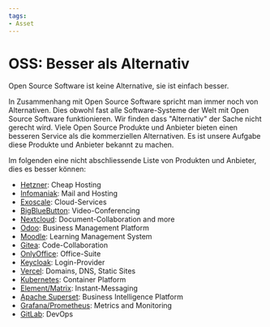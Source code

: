 ```yaml
---
tags:
- Asset
---
```


# OSS: Besser als Alternativ
Open Source Software ist keine Alternative, sie ist einfach besser.

In Zusammenhang mit Open Source Software spricht man immer noch von Alternativen. Dies obwohl fast alle Software-Systeme der Welt mit Open Source Software funktionieren. Wir finden dass "Alternativ" der Sache nicht gerecht wird. Viele Open Source Produkte und Anbieter bieten einen besseren Service als die kommerziellen Alternativen. Es ist unsere Aufgabe diese Produkte und Anbieter bekannt zu machen.

Im folgenden eine nicht abschliessende Liste  von Produkten und Anbieter, dies es besser können:

* [Hetzner](https://www.hetzner.com/): Cheap Hosting
* [Infomaniak](https://www.infomaniak.com): Mail and Hosting
* [Exoscale](https://www.exoscale.com/): Cloud-Services
* [BigBlueButton](https://bigbluebutton.org/): Video-Conferencing
* [Nextcloud](https://nextcloud.com/): Document-Collaboration and more
* [Odoo](https://www.odoo.com): Business Management Platform
* [Moodle](https://moodle.org/): Learning Management System
* [Gitea](https://gitea.io): Code-Collaboration
* [OnlyOffice](https://www.onlyoffice.com): Office-Suite
* [Keycloak](https://www.keycloak.org/): Login-Provider
* [Vercel](https://vercel.com): Domains, DNS, Static Sites
* [Kubernetes](https://kubernetes.io/): Container Platform
* [Element/Matrix](https://element.io/): Instant-Messaging
* [Apache Superset](https://superset.apache.org/): Business Intelligence Platform
* [Grafana/Prometheus](https://grafana.com/): Metrics and Monitoring
* [GitLab](https://about.gitlab.com/): DevOps